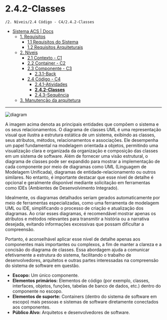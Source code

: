 # 2.4.2-Classes

`/2. Níveis/2.4 Código - C4/2.4.2-Classes`

* [Sistema ACS | Docs](../../../README.md)
  * [1. Requisitos](../../../1.%20Requisitos/README.md)
    * [1.1 Requisitos do Sistema](../../../1.%20Requisitos/1.1%20Requisitos%20do%20Sistema/README.md)
    * [1.2 Requisitos Arquiteturais](../../../1.%20Requisitos/1.2%20Requisitos%20Arquiteturais/README.md)
  * [2. Níveis](../../../2.%20N%C3%ADveis/README.md)
    * [2.1 Contexto - C1](../../../2.%20N%C3%ADveis/2.1%20Contexto%20-%20C1/README.md)
    * [2.2 Container - C2](../../../2.%20N%C3%ADveis/2.2%20Container%20-%20C2/README.md)
    * [2.3 Componente - C3](../../../2.%20N%C3%ADveis/2.3%20Componente%20-%20C3/README.md)
      * [2.3.1-Back](../../../2.%20N%C3%ADveis/2.3%20Componente%20-%20C3/2.3.1-Back/README.md)
    * [2.4 Código - C4](../../../2.%20N%C3%ADveis/2.4%20C%C3%B3digo%20-%20C4/README.md)
      * [2.4.1-Atividades](../../../2.%20N%C3%ADveis/2.4%20C%C3%B3digo%20-%20C4/2.4.1-Atividades/README.md)
      * [**2.4.2-Classes**](../../../2.%20N%C3%ADveis/2.4%20C%C3%B3digo%20-%20C4/2.4.2-Classes/README.md)
      * [2.4.3-Sequência](../../../2.%20N%C3%ADveis/2.4%20C%C3%B3digo%20-%20C4/2.4.3-Sequ%C3%AAncia/README.md)
  * [3. Manutenção da arquitetura](../../../3.%20Manuten%C3%A7%C3%A3o%20da%20arquitetura/README.md)

---

![diagram](https://www.plantuml.com/plantuml/svg/0/hLTBJnin4BxpAonEVOX8lQuG9GffLObMg9HU48U9FG6NNJlOisaGvR_NNlRbNMysQSaXiMV6u_4tus-SKqjWACzInbEm5kq1SvzYpAOarrA0G7Pz_GlMa2pC95_X1BYT29r99VMajhcvOK_5MlyvaY9XvrhTDXAK6vsmkVkUgpnhv08jDvA3KrwIaUqb_EuhR6G62PEA2l7pGIky6HgIIxTKw7BhKjt4VNHqmWxV7GQc2UFDpBw6lrkabi2-UJlWT1Z5bjKOZYGfJoDWRS5H03aCpu2maTrf0xO1TW3lKln34wHTQHDomXQFXDSt_HHznuTSMXzLY6WRbGBJ3uTjsuIPUXAjnr5dZMd2e1g_Hc0kryqyoFG_HkSSrjEmSd9ZjzQCruzLYz8P1WMnMtgAhQjYZoP61qnnPNCmSgkNoYHX-Sl8_byWhKIuM0BavagWGRuDlCfa33-Eg_vzCZdqXGkGniH8hCXiNtxrgIzpn8ZUHvJkeXZNHzq9vdrTE8pBIGXmAn7343T6Oo37-CbYXfOCTbZdWKIRQZjQqlUe8lcg8vaQDrhhgRLIWO20k5ws9Q3SDg6tcUYoqDNTQpmvBPYgczzBJ-_2ZtbuiN9DpF_kqhswFdPkXtk5utkW7musl_rYsjPIzyUwgUEee-4QBYt20dxoHIBvCxDe9AG_qLYfrTMNiuIbGLt7wNYcirMA5AEArR8lNBbDjD3TIiSKbrf5U0Kpa6bVR57THLYBQo5ljJj2WNJqzR0kbKMVrpf5K45qIx_THV4RlEpU-ywMatjeI9AUeHCsqscAd1nQnnyPRWYLiEop0KKeAjF7ay33XKlKRss4Nzw9x7sHLZGACeoffProhdD5txIQRrRIOE6bUuR0xbpp-q6pcVE0YbpExQZBkO95sjS6f54pRr39LLLMPLnR9GpBuVPRsdKmn1X3JJTOlrl_t_iaBdNLBFBesUauKSQ9dCb_Zvyh-fnmLyxLDN1alixEaDpLie7ZjlpupsHIRN9mwdBb_bNz1G00)

A imagem acima denota as principais entidades que compõem o sistema e os seus relacionamentos. O diagrama de classes UML é uma representação visual que ilustra a estrutura estática de um sistema, exibindo as classes, seus atributos, métodos, relacionamentos e associações. Ele desempenha um papel fundamental na modelagem orientada a objetos, permitindo uma visualização clara e organizada da organização e composição das classes em um sistema de software. Além de fornecer uma visão estrutural, o diagrama de classes pode ser expandido para mostrar a implementação de cada componente por meio de diagramas como UML (Linguagem de Modelagem Unificada), diagramas de entidade-relacionamento ou outros similares. No entanto, é importante destacar que esse nível de detalhe é opcional e geralmente disponível mediante solicitação em ferramentas como IDEs (Ambientes de Desenvolvimento Integrado).

Idealmente, os diagramas detalhados seriam gerados automaticamente por meio de ferramentas especializadas, como uma ferramenta de modelagem UML ou IDE, simplificando o processo de criação e atualização dos diagramas. Ao criar esses diagramas, é recomendável mostrar apenas os atributos e métodos relevantes para transmitir a história ou a narrativa desejada, evitando informações excessivas que possam dificultar a compreensão.

Portanto, é aconselhável aplicar esse nível de detalhe apenas aos componentes mais importantes ou complexos, a fim de manter a clareza e a concisão do diagrama de classes. Essa abordagem ajuda a comunicar efetivamente a estrutura do sistema, facilitando o trabalho de desenvolvedores, arquitetos e outras partes interessadas na compreensão do sistema de software em questão.

* **Escopo:** Um único componente.
* **Elementos primários:** Elementos de código (por exemplo, classes, interfaces, objetos, funções, tabelas de banco de dados, etc.) dentro do componente no escopo.
*  **Elementos de suporte:** Containers (dentro do sistema de software em escopo) mais pessoas e sistemas de software diretamente conectados aos componentes.
*  **Público Alvo:** Arquitetos e desenvolvedores de software.